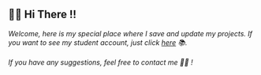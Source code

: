 
## 👋👋 Hi There !! ##

_Welcome, here is my special place where I save and update my projects. If you want to see my student account, just click [here](https://github.com/eelismey-jf) 📚._
<br><br>
_If you have any suggestions, feel free to contact me 🙋‍♂️ !_




<!---
toyDeploy-22/toyDeploy-22 is a ✨ special ✨ repository because its `README.md` (this file) appears on your GitHub profile.
You can click the Preview link to take a look at your changes.
--->
